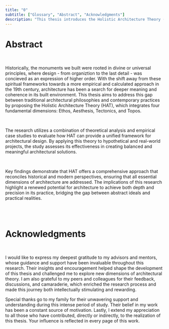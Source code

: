 ```yaml
---
title: "0"
subtitle: ["Glossary", "Abstract", "Acknowledgments"]
description: "This thesis introduces the Holistic Architecture Theory (HAT), a proposed comprehensive framework that seeks to unify architectural design by integrating four fundamental dimensions: Ethos, Aesthesis, Tectonics, and Topos. The Glossary defines these core concepts, the Abstract outlines the theory and its application, and the Acknowledgments express gratitude to those who supported this research."
---
```


# Abstract

&nbsp;

Historically, the monuments we built were rooted in divine or universal principles, where design - from organiztion to the last detail - was concieved as an expression of higher order. With the shift away from these spiritual frameworks towards a more empirical and calculated approach in the 19th century, architecture has been a search for deeper meaning and coherence in its built environment. This thesis aims to address this gap between traditional architectural philosophies and contemporary practices by proposing the Holistic Architecture Theory (HAT), which integrates four fundamental dimensions: Ethos, Aesthesis, Tectonics, and Topos.

&nbsp;

The research utilizes a combination of theoretical analysis and empirical case studies to evaluate how HAT can provide a unified framework for architectural design. By applying this theory to hypothetical and real-world projects, the study assesses its effectiveness in creating balanced and meaningful architectural solutions.

&nbsp;

Key findings demonstrate that HAT offers a comprehensive approach that reconciles historical and modern perspectives, ensuring that all essential dimensions of architecture are addressed. The implications of this research highlight a renewed potential for architecture to achieve both depth and precision in its practice, bridging the gap between abstract ideals and practical realities.

<br><br>

# Acknowledgments

&nbsp;

I would like to express my deepest gratitude to my advisors and mentors, whose guidance and support have been invaluable throughout this research. Their insights and encouragement helped shape the development of this thesis and challenged me to explore new dimensions of architectural theory. I am also grateful to my peers and colleagues for their feedback, discussions, and camaraderie, which enriched the research process and made this journey both intellectually stimulating and rewarding.

Special thanks go to my family for their unwavering support and understanding during this intense period of study. Their belief in my work has been a constant source of motivation. Lastly, I extend my appreciation to all those who have contributed, directly or indirectly, to the realization of this thesis. Your influence is reflected in every page of this work.
